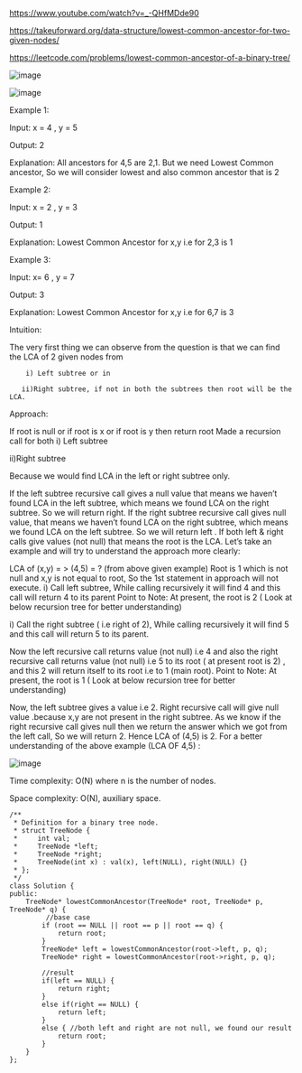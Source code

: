 https://www.youtube.com/watch?v=_-QHfMDde90

https://takeuforward.org/data-structure/lowest-common-ancestor-for-two-given-nodes/

https://leetcode.com/problems/lowest-common-ancestor-of-a-binary-tree/

![image](https://user-images.githubusercontent.com/53824950/158300542-e9de7438-e19a-4d62-88ae-5f35b2034a57.png)


![image](https://user-images.githubusercontent.com/53824950/158300560-061b4113-891f-49e0-88f9-29cdf66a6485.png)

Example 1: 

Input: x = 4 , y = 5

Output: 2 

Explanation: All ancestors for 4,5 are 2,1.  But we need Lowest Common ancestor, So we will consider lowest and also common ancestor that is 2

Example 2:

Input: 
x = 2 , y = 3

Output: 1

Explanation:  Lowest Common Ancestor for x,y i.e for 2,3 is 1

Example 3:

Input: 
x= 6 , y = 7

Output: 3

Explanation:  Lowest Common Ancestor for x,y i.e for 6,7 is 3 

Intuition:

The very first thing we can observe from the question is that we can find the LCA of 2 given nodes from 

        i) Left subtree or in

       ii)Right subtree, if not in both the subtrees then root will be the  LCA.

Approach:

If root is null or if root is x or if root is y then return root
Made a recursion call for both
i) Left subtree 

ii)Right subtree

Because we would find LCA in the left or right subtree only.

If the left subtree recursive call gives a null value that means we haven’t found LCA in the left subtree, which means we found LCA on the right subtree. So we will return right.
If the right subtree recursive call gives null value, that means we haven’t found LCA on the right subtree, which means we found LCA on the left subtree. So we will return left .
 If both left & right calls give values (not null)  that means the root is the LCA.
Let’s take an example and will try to understand the approach more clearly:

LCA of (x,y) = > (4,5) = ? (from above given example)
Root is 1 which is not null and x,y is not equal to root, So the 1st statement in approach  will not execute.
i) Call left subtree, While calling recursively it will find 4 and this call will return 4 to its parent 
Point to Note: At present, the root is 2 ( Look at below recursion tree for better understanding)

i) Call the right subtree ( i.e right of 2), While calling recursively it will find 5  and this call will return 5 to its parent.

Now the left recursive  call returns value (not null) i.e 4 and also the right recursive call returns value (not null) i.e 5 to its root ( at present root is 2) , and this 2 will return itself to its root i.e to 1 (main root).
Point to Note: At present, the root is 1 ( Look at below recursion tree for better understanding)

Now, the left subtree gives a value i.e 2.
Right recursive call will give null value .because x,y are not present in the right subtree.
As we know if the right recursive call gives null then we return the answer which we got from the left call, So we will return 2.
 Hence LCA of (4,5) is 2.
For a better understanding of the above example (LCA OF 4,5) :


![image](https://user-images.githubusercontent.com/53824950/158300604-8485177e-e0b4-4c9e-97c9-7df65b6e2a22.png)


Time complexity: O(N) where n is the number of nodes.

Space complexity: O(N), auxiliary space.

```
/**
 * Definition for a binary tree node.
 * struct TreeNode {
 *     int val;
 *     TreeNode *left;
 *     TreeNode *right;
 *     TreeNode(int x) : val(x), left(NULL), right(NULL) {}
 * };
 */
class Solution {
public:
    TreeNode* lowestCommonAncestor(TreeNode* root, TreeNode* p, TreeNode* q) {
         //base case
        if (root == NULL || root == p || root == q) {
            return root;
        }
        TreeNode* left = lowestCommonAncestor(root->left, p, q);
        TreeNode* right = lowestCommonAncestor(root->right, p, q);

        //result
        if(left == NULL) {
            return right;
        }
        else if(right == NULL) {
            return left;
        }
        else { //both left and right are not null, we found our result
            return root;
        }
    }
};
```
